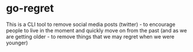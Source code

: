 # go-regret

This is a CLI tool to remove social media posts (twitter) -
to encourage people to live in the moment and quickly move on from the past
(and as we are getting older - to remove things that we may regret when we were younger)
